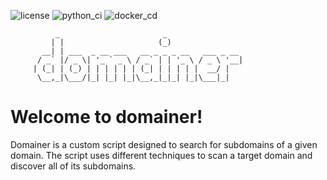![license](https://img.shields.io/badge/License-GNU_GPLv3-blue)
![python_ci](https://github.com/delsyst0m/domainer/actions/workflows/python.yml/badge.svg)
![docker_cd](https://github.com/delsyst0m/domainer/actions/workflows/docker.yml/badge.svg)
```
          _                       _                 
         | |                     (_)               
       __| | ___  _ __ ___   __ _ _ _ __   ___ _ __
      / _` |/ _ \| '_ ` _ \ / _` | | '_ \ / _ \ '__|
     | (_| | (_) | | | | | | (_| | | | | |  __/ |
      \__,_|\___/|_| |_| |_|\__,_|_|_| |_|\___|_|
```


# Welcome to domainer!

Domainer is a custom script designed to search for subdomains of a given domain. 
The script uses different techniques to scan a target domain and discover all of its subdomains. 